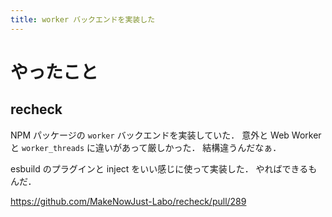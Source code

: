 ```yaml
---
title: worker バックエンドを実装した
---
```


# やったこと

## recheck

NPM パッケージの `worker` バックエンドを実装していた．
意外と Web Worker と `worker_threads` に違いがあって厳しかった．
結構違うんだなぁ．

esbuild のプラグインと inject をいい感じに使って実装した．
やればできるもんだ．

<https://github.com/MakeNowJust-Labo/recheck/pull/289>
